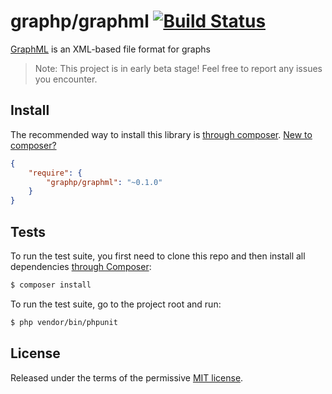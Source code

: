 # graphp/graphml [![Build Status](https://travis-ci.org/graphp/graphml.svg?branch=master)](https://travis-ci.org/graphp/graphml)

[GraphML](http://graphml.graphdrawing.org/) is an XML-based file format for graphs

> Note: This project is in early beta stage! Feel free to report any issues you encounter.

## Install

The recommended way to install this library is [through composer](http://getcomposer.org). [New to composer?](http://getcomposer.org/doc/00-intro.md)

```JSON
{
    "require": {
        "graphp/graphml": "~0.1.0"
    }
}
```

## Tests

To run the test suite, you first need to clone this repo and then install all
dependencies [through Composer](https://getcomposer.org):

```bash
$ composer install
```

To run the test suite, go to the project root and run:

```bash
$ php vendor/bin/phpunit
```

## License

Released under the terms of the permissive [MIT license](http://opensource.org/licenses/MIT).
